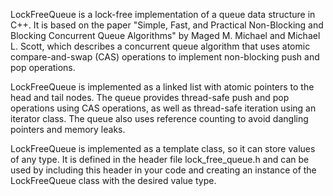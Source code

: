 
LockFreeQueue is a lock-free implementation of a queue data structure in C++. It is based on the paper "Simple, Fast, and Practical Non-Blocking and Blocking Concurrent Queue Algorithms" by Maged M. Michael and Michael L. Scott, which describes a concurrent queue algorithm that uses atomic compare-and-swap (CAS) operations to implement non-blocking push and pop operations.

LockFreeQueue is implemented as a linked list with atomic pointers to the head and tail nodes. The queue provides thread-safe push and pop operations using CAS operations, as well as thread-safe iteration using an iterator class. The queue also uses reference counting to avoid dangling pointers and memory leaks.

LockFreeQueue is implemented as a template class, so it can store values of any type. It is defined in the header file lock_free_queue.h and can be used by including this header in your code and creating an instance of the LockFreeQueue class with the desired value type.